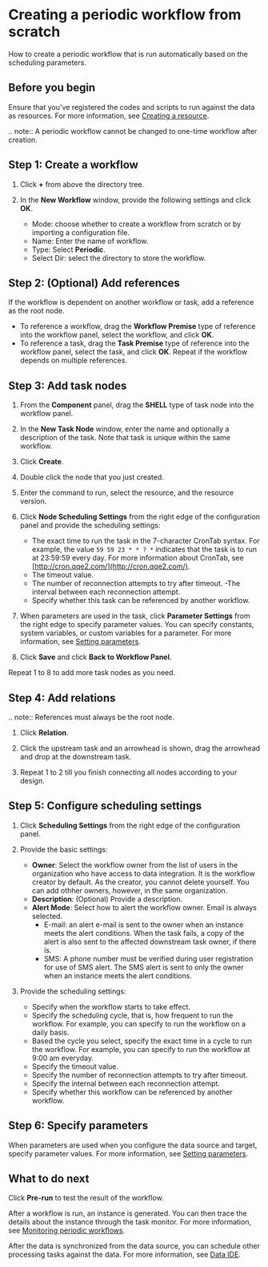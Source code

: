 # Creating a periodic workflow from scratch

How to create a periodic workflow that is run automatically based on the scheduling parameters.

## Before you begin

Ensure that you've registered the codes and scripts to run against the data as resources. For more information, see [Creating a resource](creating_resource).

.. note:: A periodic workflow cannot be changed to one-time workflow after creation.

## Step 1: Create a workflow

1. Click **+** from above the directory tree.

2. In the **New Workflow** window, provide the following settings and click **OK**.

   - Mode: choose whether to create a workflow from scratch or by importing a configuration file.
   - Name: Enter the name of workflow.
   - Type: Select **Periodic**.
   - Select Dir: select the directory to store the workflow.

## Step 2: (Optional) Add references
If the workflow is dependent on another workflow or task, add a reference as the root node.

- To reference a workflow, drag the **Workflow Premise** type of reference into the workflow panel, select the workflow, and click **OK**.
- To reference a task, drag the **Task Premise** type of reference into the workflow panel, select the task, and click **OK**.
Repeat if the workflow depends on multiple references.

## Step 3: Add task nodes

1. From the **Component** panel, drag the **SHELL** type of task node into the workflow panel.

2. In the **New Task Node** window, enter the name and optionally a description of the task. Note that task is unique within the same workflow.

3. Click **Create**.

4. Double click the node that you just created.

5. Enter the command to run, select the resource, and the resource version.

6. Click **Node Scheduling Settings** from the right edge of the configuration panel and provide the scheduling settings:

   - The exact time to run the task in the 7-character CronTab syntax. For example, the value `59 59 23 * * ? *` indicates that the task is to run at 23:59:59 every day. For more information about CronTab, see [http://cron.qqe2.com/](http://cron.qqe2.com/).
   - The timeout value.
   - The number of reconnection attempts to try after timeout.
   -The interval between each reconnection attempt.
   - Specify whether this task can be referenced by another workflow.

7. When parameters are used in the task, click **Parameter Settings** from the right edge to specify parameter values. You can specify constants, system variables, or custom variables for a parameter. For more information, see [Setting parameters](setting_parameters).

8. Click **Save** and click **Back to Workflow Panel**.

Repeat 1 to 8 to add more task nodes as you need.

## Step 4: Add relations

.. note:: References must always be the root node.

1. Click **Relation**.

2. Click the upstream task and an arrowhead is shown, drag the arrowhead and drop at the downstream task.

3. Repeat 1 to 2 till you finish connecting all nodes according to your design.

## Step 5: Configure scheduling settings

1. Click **Scheduling Settings** from the right edge of the configuration panel.

2. Provide the basic settings:

   - **Owner**: Select the workflow owner from the list of users in the organization who have access to data integration. It is the workflow creator by default. As the creator, you cannot delete yourself. You can add othher owners, however, in the same organization.
   - **Description**: (Optional) Provide a description.
   - **Alert Mode**: Select how to alert the workflow owner. Email is always selected.
     - E-mail: an alert e-mail is sent to the owner when an instance meets the alert conditions. When the task fails, a copy of the alert is also sent to the affected downstream task owner, if there is.
     - SMS: A phone number must be verified during user registration for use of SMS alert. The SMS alert is sent to only the owner when an instance meets the alert conditions.

3. Provide the scheduling settings:

   - Specify when the workflow starts to take effect.
   - Specify the scheduling cycle, that is, how frequent to run the workflow. For example, you can specify to run the workflow on a daily basis.
   - Based the cycle you select, specify the exact time in a cycle to run the workflow. For example, you can specify to run the workflow at 9:00 am everyday.
   - Specify the timeout value.
   - Specify the number of reconnection attempts to try after timeout.
   - Specify the internal between each reconnection attempt.
   - Specify whether this workflow can be referenced by another workflow.

## Step 6: Specify parameters

When parameters are used when you configure the data source and target, specify parameter values. For more information, see [Setting parameters](setting_parameters).

## What to do next

Click **Pre-run** to test the result of the workflow.

After a workflow is run, an instance is generated. You can then trace the details about the instance through the task monitor. For more information, see [Monitoring periodic workflows](../task_monitor/monitoring_workflow_periodic).

After the data is synchronized from the data source, you can schedule other processing tasks against the data. For more information, see [Data IDE](../data_ide/dataide_overview).
